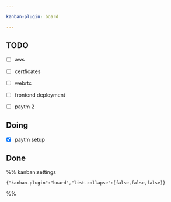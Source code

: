 ```yaml
---

kanban-plugin: board

---
```


## TODO

- [ ] aws
- [ ] certficates
- [ ] webrtc
- [ ] frontend deployment
- [ ] paytm 2


## Doing

- [x] paytm setup


## Done





%% kanban:settings
```
{"kanban-plugin":"board","list-collapse":[false,false,false]}
```
%%